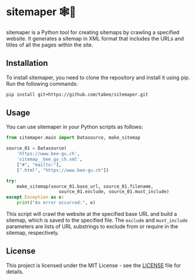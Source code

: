 # sitemaper 🕸️🦾

sitemaper is a Python tool for creating sitemaps by crawling a specified website. It generates a sitemap in XML format that includes the URLs and titles of all the pages within the site.

## Installation

To install sitemaper, you need to clone the repository and install it using pip. Run the following commands:

```bash
pip install git+https://github.com/tabee/sitemaper.git
```

## Usage

You can use sitemaper in your Python scripts as follows:

```python
from sitemaper.main import Datasource, make_sitemap

source_01 = Datasource(
    'https://www.bee-gu.ch',
    'sitemap__bee_gu_ch.xml',
    ["#", "mailto:"],
    [".html", "https://www.bee-gu.ch"])

try:
    make_sitemap(source_01.base_url, source_01.filename,
                    source_01.exclude, source_01.must_include)
except Exception as e:
    print("An error occurred:", e)
```

This script will crawl the website at the specified base URL and build a sitemap, which is saved to the specified file. The `exclude` and `must_include` parameters are lists of URL substrings to exclude from or require in the sitemap, respectively.

## License

This project is licensed under the MIT License - see the [LICENSE](LICENSE) file for details.
